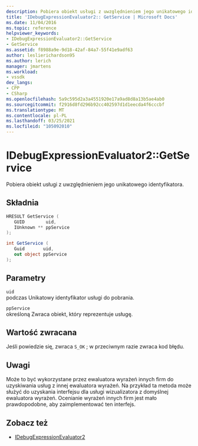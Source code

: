 ```yaml
---
description: Pobiera obiekt usługi z uwzględnieniem jego unikatowego identyfikatora.
title: 'IDebugExpressionEvaluator2:: GetService | Microsoft Docs'
ms.date: 11/04/2016
ms.topic: reference
helpviewer_keywords:
- IDebugExpressionEvaluator2::GetService
- GetService
ms.assetid: f8988a9e-9d18-42af-84a7-55f41e9adf63
author: leslierichardson95
ms.author: lerich
manager: jmartens
ms.workload:
- vssdk
dev_langs:
- CPP
- CSharp
ms.openlocfilehash: 5a9c595d2a3a4551920e17a9ad8d8a13b5ae4ab0
ms.sourcegitcommit: f2916d8fd296b92cc402597d1d1eecda4f6cccbf
ms.translationtype: MT
ms.contentlocale: pl-PL
ms.lasthandoff: 03/25/2021
ms.locfileid: "105092010"
---
```

# <a name="idebugexpressionevaluator2getservice"></a>IDebugExpressionEvaluator2::GetService
Pobiera obiekt usługi z uwzględnieniem jego unikatowego identyfikatora.

## <a name="syntax"></a>Składnia

```cpp
HRESULT GetService (
   GUID        uid,
   IUnknown ** ppService
);
```

```csharp
int GetService (
   Guid       uid,
   out object ppService
);
```

## <a name="parameters"></a>Parametry
`uid`\
podczas Unikatowy identyfikator usługi do pobrania.

`ppService`\
określoną Zwraca obiekt, który reprezentuje usługę.

## <a name="return-value"></a>Wartość zwracana
 Jeśli powiedzie się, zwraca `S_OK` ; w przeciwnym razie zwraca kod błędu.

## <a name="remarks"></a>Uwagi
 Może to być wykorzystane przez ewaluatora wyrażeń innych firm do uzyskiwania usług z innej ewaluatora wyrażeń. Na przykład ta metoda może służyć do uzyskania interfejsu dla usługi wizualizatora z domyślnej ewaluatora wyrażeń. Ocenianie wyrażeń innych firm jest mało prawdopodobne, aby zaimplementować ten interfejs.

## <a name="see-also"></a>Zobacz też
- [IDebugExpressionEvaluator2](../../../extensibility/debugger/reference/idebugexpressionevaluator2.md)
